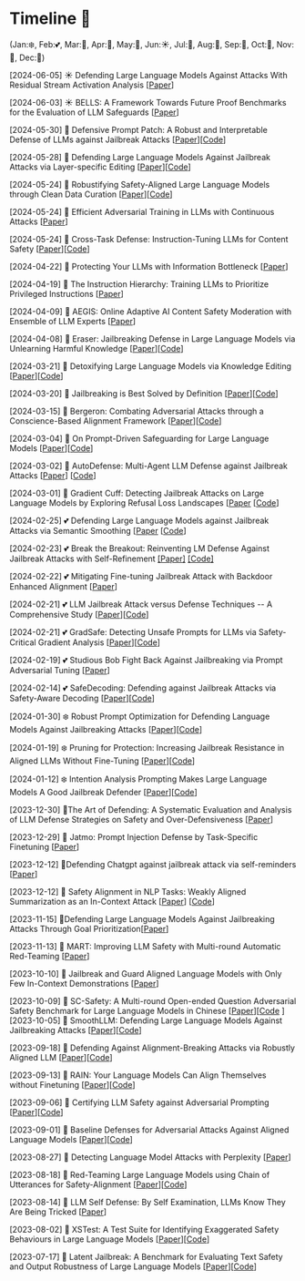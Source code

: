 # Timeline 🚀 
(Jan:❄️, Feb:💕, Mar:🌱, Apr:🌸, May:🌺, Jun:☀️, Jul:🍦, Aug:🌴, Sep:🍂, Oct:🎃, Nov:🦃, Dec:🎄)

[2024-06-05] ☀️ Defending Large Language Models Against Attacks With Residual Stream Activation Analysis [[Paper](https://arxiv.org/pdf/2406.03230)]

[2024-06-03] ☀️ BELLS: A Framework Towards Future Proof Benchmarks for the Evaluation of LLM Safeguards [[Paper](https://arxiv.org/pdf/2406.01364)]

[2024-05-30] 🌺 Defensive Prompt Patch: A Robust and Interpretable Defense of LLMs against Jailbreak Attacks [[Paper](https://arxiv.org/pdf/2405.20099)][[Code](https://huggingface.co/spaces/TrustSafeAI/Defensive-Prompt-Patch-Jailbreak-Defense)]

[2024-05-28] 🌺 Defending Large Language Models Against Jailbreak Attacks via Layer-specific Editing [[Paper](https://arxiv.org/pdf/2405.18166)][[Code](https://github.com/ledllm/ledllm)]

[2024-05-24] 🌺 Robustifying Safety-Aligned Large Language Models through Clean Data Curation [[Paper](https://arxiv.org/pdf/2405.19358)][[Code](https://anonymous.4open.science/r/LLM-Safety-41C2/)]

[2024-05-24] 🌺 Efficient Adversarial Training in LLMs with Continuous Attacks [[Paper](https://arxiv.org/pdf/2405.15589)]

[2024-05-24] 🌺 Cross-Task Defense: Instruction-Tuning LLMs for Content Safety [[Paper](https://arxiv.org/pdf/2405.15202)][[Code](https://github.com/FYYFU/safety-defense)]

[2024-04-22] 🌸 Protecting Your LLMs with Information Bottleneck [[Paper](https://arxiv.org/pdf/2404.13968)]

[2024-04-19] 🌸 The Instruction Hierarchy: Training LLMs to Prioritize Privileged Instructions [[Paper](https://arxiv.org/pdf/2404.13208)]

[2024-04-09] 🌸 AEGIS: Online Adaptive AI Content Safety Moderation with Ensemble of LLM Experts [[Paper](https://arxiv.org/pdf/2404.05993.pdf)]

[2024-04-08] 🌸 Eraser: Jailbreaking Defense in Large Language Models via Unlearning Harmful Knowledge [[Paper](https://arxiv.org/pdf/2404.05880.pdf)][[Code](https://anonymous.4open.science/r/Eraser-537E/)]

[2024-03-21] 🌱 Detoxifying Large Language Models via Knowledge Editing [[Paper](https://arxiv.org/pdf/2403.14472.pdf)][[Code](https://github.com/zjunlp/EasyEdit)]

[2024-03-20] 🌱 Jailbreaking is Best Solved by Definition [[Paper](https://arxiv.org/pdf/2403.14725.pdf)][[Code](https://github.com/kothasuhas/purple-problem)]

[2024-03-15] 🌱 Bergeron: Combating Adversarial Attacks through a Conscience-Based Alignment Framework [[Paper](https://arxiv.org/pdf/2312.00029.pdf)][[Code](https://github.com/matthew-pisano/Bergeron)]

[2024-03-04] 🌱 On Prompt-Driven Safeguarding for Large Language Models [[Paper](https://arxiv.org/pdf/2401.18018.pdf)][[Code](https://github.com/chujiezheng/LLM-Safeguard)]

[2024-03-02] 🌱 AutoDefense: Multi-Agent LLM Defense against Jailbreak Attacks [[Paper](https://arxiv.org/pdf/2403.04783)] [[Code](https://github.com/XHMY/AutoDefense)]

[2024-03-01] 🌱 Gradient Cuff: Detecting Jailbreak Attacks on Large Language Models by Exploring Refusal Loss Landscapes [[Paper](https://arxiv.org/pdf/2403.00867.pdf) [[Code](https://huggingface.co/spaces/TrustSafeAI/GradientCuff-Jailbreak-Defense)]

[2024-02-25] 💕 Defending Large Language Models against Jailbreak Attacks via Semantic Smoothing [[Paper](https://arxiv.org/pdf/2402.16192.pdf) [[Code](https://github.com/UCSB-NLP-Chang/SemanticSmooth)]

[2024-02-23] 💕 Break the Breakout: Reinventing LM Defense Against Jailbreak Attacks with Self-Refinement [[Paper]](https://arxiv.org/pdf/2402.15180.pdf) [[Code]](https://anonymous.4open.science/r/refine-a-broken-4E03/t)

[2024-02-22] 💕 Mitigating Fine-tuning Jailbreak Attack with Backdoor Enhanced Alignment [[Paper](https://arxiv.org/pdf/2402.14968.pdf)]

[2024-02-21] 💕 LLM Jailbreak Attack versus Defense Techniques -- A Comprehensive Study [[Paper](https://arxiv.org/pdf/2402.13457.pdf)][[Code](https://sites.google.com/view/llmcomprehensive/home)]

[2024-02-21] 💕 GradSafe: Detecting Unsafe Prompts for LLMs via Safety-Critical Gradient Analysis [[Paper](https://arxiv.org/pdf/2402.13494.pdf)][[Code](https://github.com/xyq7/GradSafe)]

[2024-02-19] 💕 Studious Bob Fight Back Against Jailbreaking via Prompt Adversarial Tuning [[Paper](https://arxiv.org/pdf/2402.06255.pdf)]

[2024-02-14] 💕 SafeDecoding: Defending against Jailbreak Attacks via Safety-Aware Decoding [[Paper](https://arxiv.org/pdf/2402.08983.pdf)][[Code](https://github.com/uw-nsl/SafeDecoding)]

[2024-01-30] ❄️ Robust Prompt Optimization for Defending Language Models Against Jailbreaking Attacks [[Paper](https://arxiv.org/pdf/2401.17263.pdf)][[Code](https://github.com/andyz245/rpo)]

[2024-01-19] ❄️ Pruning for Protection: Increasing Jailbreak Resistance in Aligned LLMs Without Fine-Tuning [[Paper](https://arxiv.org/pdf/2401.10862.pdf)][[Code](https://github.com/CrystalEye42/eval-safety)]

[2024-01-12] ❄️ Intention Analysis Prompting Makes Large Language Models A Good Jailbreak Defender [[Paper](https://arxiv.org/pdf/2401.06561.pdf)][[Code](https://github.com/alphadl/SafeLLM_with_IntentionAnalysis)]

[2023-12-30] 🎄The Art of Defending: A Systematic Evaluation and Analysis of LLM Defense Strategies on Safety and Over-Defensiveness [[Paper](https://arxiv.org/pdf/2401.00287.pdf)]

[2023-12-29] 🎄 Jatmo: Prompt Injection Defense by Task-Specific Finetuning [[Paper](https://arxiv.org/pdf/2312.17673.pdf)]

[2023-12-12] 🎄Defending Chatgpt against jailbreak attack via self-reminders [[Paper](https://www.nature.com/articles/s42256-023-00765-8)]

[2023-12-12] 🎄 Safety Alignment in NLP Tasks: Weakly Aligned Summarization as an In-Context Attack [[Paper](https://arxiv.org/pdf/2312.06924.pdf)] [[Code](https://github.com/FYYFU/SafetyAlignNLP)]

[2023-11-15] 🦃Defending Large Language Models Against Jailbreaking Attacks Through Goal Prioritization[[Paper](https://arxiv.org/pdf/2311.09096.pdf)]

[2023-11-13] 🦃 MART: Improving LLM Safety with Multi-round Automatic Red-Teaming [[Paper](https://arxiv.org/pdf/2311.07689.pdf)]

[2023-10-10] 🎃 Jailbreak and Guard Aligned Language Models with Only Few In-Context Demonstrations [[Paper](https://arxiv.org/pdf/2310.06387.pdf)]

[2023-10-09] 🎃 SC-Safety: A Multi-round Open-ended Question Adversarial Safety Benchmark for Large Language Models in Chinese [[Paper](https://arxiv.org/pdf/2310.05818.pdf)][[Code](https://www.cluebenchmarks.com/)
]
[2023-10-05] 🎃 SmoothLLM: Defending Large Language Models Against Jailbreaking Attacks [[Paper](https://arxiv.org/pdf/2310.03684.pdf)][[Code](https://github.com/arobey1/smooth-llm)]

[2023-09-18] 🍂 Defending Against Alignment-Breaking Attacks via Robustly Aligned LLM [[Paper](https://arxiv.org/pdf/2309.14348.pdf)][[Code](https://github.com/AAAAAAsuka/llm_defends)]

[2023-09-13] 🍂 RAIN: Your Language Models Can Align Themselves without Finetuning [[Paper](https://arxiv.org/pdf/2309.07124.pdf)][[Code](https://github.com/SafeAILab/RAIN)]

[2023-09-06] 🍂 Certifying LLM Safety against Adversarial Prompting [[Paper](https://arxiv.org/pdf/2309.02705.pdf)][[Code](https://github.com/aounon/certified-llm-safety)]

[2023-09-01] 🍂 Baseline Defenses for Adversarial Attacks Against Aligned Language Models [[Paper](https://arxiv.org/pdf/2309.00614.pdf)][[Code](https://github.com/neelsjain/baseline-defenses)]

[2023-08-27] 🌴 Detecting Language Model Attacks with Perplexity [[Paper](https://arxiv.org/pdf/2308.14132.pdf)]

[2023-08-18] 🌴 Red-Teaming Large Language Models using Chain of Utterances for Safety-Alignment [[Paper](https://arxiv.org/pdf/2308.09662.pdf)][[Code](https://github.com/declare-lab/red-instruct)]

[2023-08-14] 🌴 LLM Self Defense: By Self Examination, LLMs Know They Are Being Tricked [[Paper](https://arxiv.org/pdf/2308.07308.pdf)]

[2023-08-02] 🌴 XSTest: A Test Suite for Identifying Exaggerated Safety Behaviours in Large Language Models [[Paper](https://arxiv.org/pdf/2308.01263.pdf)][[Code](https://github.com/paul-rottger/exaggerated-safety)]

[2023-07-17] 🍦 Latent Jailbreak: A Benchmark for Evaluating Text Safety and Output Robustness of Large Language Models [[Paper](https://arxiv.org/pdf/2307.08487.pdf)][[Code](https://github.com/qiuhuachuan/latent-jailbreak)]
